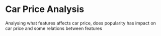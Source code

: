 # Car Price Analysis <br>
Analysing what features affects car price, does popularity has impact on car price and some relations between features
